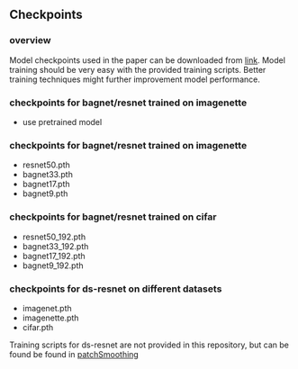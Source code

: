 ## Checkpoints
### overview
Model checkpoints used in the paper can be downloaded from [link](https://drive.google.com/drive/folders/1u5RsCuZNf7ddWW0utI4OrgWGmJCUDCuT?usp=sharing).
Model training should be very easy with the provided training scripts. Better training techniques might further improvement model performance.

### checkpoints for bagnet/resnet trained on imagenette
- use pretrained model

### checkpoints for bagnet/resnet trained on imagenette
- resnet50.pth
- bagnet33.pth
- bagnet17.pth
- bagnet9.pth

### checkpoints for bagnet/resnet trained on cifar
- resnet50_192.pth
- bagnet33_192.pth
- bagnet17_192.pth
- bagnet9_192.pth

### checkpoints for ds-resnet on different datasets
- imagenet.pth
- imagenette.pth
- cifar.pth

Training scripts for ds-resnet are not provided in this repository, but can be found be found in [patchSmoothing](https://github.com/alevine0/patchSmoothing)
